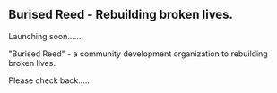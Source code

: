 ## Burised Reed - Rebuilding broken lives.

Launching soon.......

"Burised Reed" - a community development organization to rebuilding broken lives.

Please check back.....
